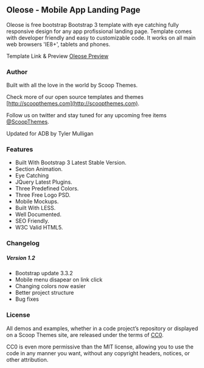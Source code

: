## Oleose - Mobile App Landing Page

Oleose is free bootstrap Bootstrap 3 template with eye catching fully responsive design for any app profissional landing page. Template comes with developer friendly and easy to customizable code. It works on all main web browsers 'IE8+', tablets and phones.

Template Link & Preview [Oleose Preview](http://www.scoopthemes.com/templates/Oleose-Theme/)

### Author

Built with all the love in the world by Scoop Themes.

Check more of our open source templates and themes [http://scoopthemes.com](http://scoopthemes.com).

Follow us on twitter and stay tuned for any upcoming free items [@ScoopThemes](https://twitter.com/ScoopThemes).

Updated for ADB by Tyler Mulligan

### Features

+ Built With Bootstrap 3 Latest Stable Version.
+ Section Animation.
+ Eye Catching
+ JQuery Latest Plugins.
+ Three Predefined Colors.
+ Three Free Logo PSD.
+ Mobile Mockups.
+ Built With LESS.
+ Well Documented.
+ SEO Friendly.
+ W3C Valid HTML5.

### Changelog

##### Version 1.2
+ Bootstrap update 3.3.2
+ Mobile menu disapear on link click
+ Changing colors now easier
+ Better project structure
+ Bug fixes


### License

All demos and examples, whether in a code project’s repository or displayed on a Scoop Themes site, are released under the terms of [CC0](http://en.wikipedia.org/wiki/Creative_Commons_license/).

CC0 is even more permissive than the MIT license, allowing you to use the code in any manner you want, without any copyright headers, notices, or other attribution.

